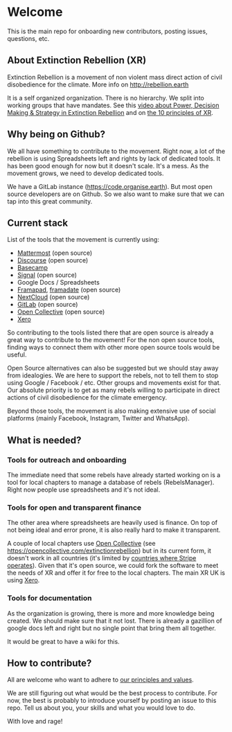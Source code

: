 # Welcome
This is the main repo for onboarding new contributors, posting issues, questions, etc.

## About Extinction Rebellion (XR)

Extinction Rebellion is a movement of non violent mass direct action of civil disobedience for the climate.
More info on http://rebellion.earth

It is a self organized organization. There is no hierarchy. We split into working groups that have mandates.
See this [video about Power, Decision Making & Strategy in Extinction Rebellion](https://www.youtube.com/watch?v=Hsh5eWVksCE) and on [the 10 principles of XR](https://www.youtube.com/watch?v=6se6c5qvuV4).

## Why being on Github?

We all have something to contribute to the movement. 
Right now, a lot of the rebellion is using Spreadsheets left and rights by lack of dedicated tools. 
It has been good enough for now but it doesn't scale. It's a mess.
As the movement grows, we need to develop dedicated tools.

We have a GitLab instance (https://code.organise.earth).
But most open source developers are on Github. So we also want to make sure that we can tap into this great community.

## Current stack

List of the tools that the movement is currently using:

- [Mattermost](https://mattermost.com) (open source)
- [Discourse](https://www.discourse.org/) (open source)
- [Basecamp](https://basecamp.com)
- [Signal](https://signal.org/) (open source)
- Google Docs / Spreadsheets
- [Framapad](https://framapad.org/), [framadate](https://framadate.org/) (open source)
- [NextCloud](https://nextcloud.com) (open source)
- [GitLab](https://gitlab.com) (open source)
- [Open Collective](https://opencollective.com) (open source)
- [Xero](https://xero.com)

So contributing to the tools listed there that are open source is already a great way to contribute to the movement!
For the non open source tools, finding ways to connect them with other more open source tools would be useful. 

Open Source alternatives can also be suggested but we should stay away from idealogies. We are here to support the rebels, not to tell them to stop using Google / Facebook / etc. Other groups and movements exist for that. Our absolute priority is to get as many rebels willing to participate in direct actions of civil disobedience for the climate emergency.

Beyond those tools, the movement is also making extensive use of social platforms (mainly Facebook, Instagram, Twitter and WhatsApp).

## What is needed?

### Tools for outreach and onboarding

The immediate need that some rebels have already started working on is a tool for local chapters to manage a database of rebels (RebelsManager). Right now people use spreadsheets and it's not ideal.

### Tools for open and transparent finance
The other area where spreadsheets are heavily used is finance. On top of not being ideal and error prone, it is also really hard to make it transparent.

A couple of local chapters use [Open Collective](https://opencollective.com) (see https://opencollective.com/extinctionrebellion) but in its current form, it doesn't work in all countries (it's limited by [countries where Stripe operates](https://stripe.com/global)). Given that it's open source, we could fork the software to meet the needs of XR and offer it for free to the local chapters.
The main XR UK is using [Xero](https://xero.com).

### Tools for documentation
As the organization is growing, there is more and more knowledge being created. We should make sure that it not lost.
There is already a gazillion of google docs left and right but no single point that bring them all together.

It would be great to have a wiki for this.

## How to contribute?

All are welcome who want to adhere to [our principles and values](https://github.com/extinctionrebellion/extinctionrebellion/blob/master/principles.md).

We are still figuring out what would be the best process to contribute.
For now, the best is probably to introduce yourself by posting an issue to this repo.
Tell us about you, your skills and what you would love to do.

With love and rage!
